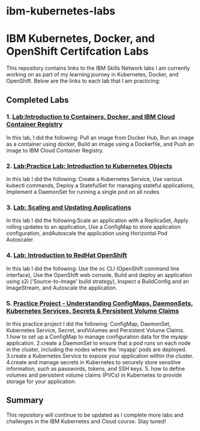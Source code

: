 # ibm-kubernetes-labs
# IBM Kubernetes, Docker, and OpenShift Certifcation Labs 

This repository contains links to the IBM Skills Network labs I am currently working on as part of my learning journey in Kubernetes, Docker, and OpenShift. Below are the links to each lab that I am practicing:

## Completed Labs

### 1. [Lab:Introduction to Containers, Docker, and IBM Cloud Container Registry](https://www.coursera.org/learn/ibm-containers-docker-kubernetes-openshift/ungradedLti/kgtxc/lab-introduction-to-containers-docker-and-ibm-cloud-container-registry)

In this lab, I did the following: Pull an image from Docker Hub, Run an image as a container using docker, Build an image using a Dockerfile, and Push an image to IBM Cloud Container Registry.
### 2. [Lab:Practice Lab: Introduction to Kubernetes Objects](https://www.coursera.org/learn/ibm-containers-docker-kubernetes-openshift/ungradedLti/CFJWM/practice-lab-introduction-to-kubernetes-objects)  

In this lab I did the following: Create a Kubernetes Service, Use various kubectl commands, Deploy a StatefulSet for managing stateful applications, Implement a DaemonSet for running a single pod on all nodes.

### 3. [Lab: Scaling and Updating Applications](https://www.coursera.org/learn/ibm-containers-docker-kubernetes-openshift/ungradedLti/SMHuo/hands-on-lab-scaling-and-updating-applications)
In this lab I did the following:Scale an application with a ReplicaSet, Apply rolling updates to an application, Use a ConfigMap to store application configuration, andAutoscale the application using Horizontal Pod Autoscaler.

### 4. [Lab: Introduction to RedHat OpenShift](https://www.coursera.org/learn/ibm-containers-docker-kubernetes-openshift/ungradedLti/Hz976/lab-introduction-to-openshift)  
In this lab I did the following: Use the oc CLI (OpenShift command line interface), Use the OpenShift web console, Build and deploy an application using s2i ('Source-to-image' build strategy), Inspect a BuildConfig and an ImageStream, and Autoscale the application.
### 5. [Practice Project - Understanding ConfigMaps, DaemonSets, Kubernetes Services, Secrets & Persistent Volume Claims](https://www.coursera.org/learn/ibm-containers-docker-kubernetes-openshift/ungradedLti/CiM7w/practice-project-understanding-configmaps-daemonsets-kubernetes-services-secrets)  
In this practice project I did the following: ConfigMap, DaemonSet, Kubernetes Service, Secret, andVolumes and Persistent Volume Claims.
1.how to set up a ConfigMap to manage configuration data for the myapp application.
2.create a DaemonSet to ensure that a pod runs on each node in the cluster, including the nodes where the 'myapp' pods are deployed.
3.create a Kubernetes Service to expose your application within the cluster.
4.create and manage secrets in Kubernetes to securely store sensitive information, such as passwords, tokens, and SSH keys.
5. how to define volumes and persistent volume claims (PVCs) in Kubernetes to provide storage for your application.
## Summary

This repository will continue to be updated as I complete more labs and challenges in the IBM Kubernetes and Cloud course. Stay tuned!
